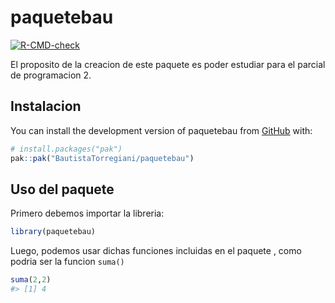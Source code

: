 
<!-- README.md is generated from README.Rmd. Please edit that file -->

# paquetebau

<!-- badges: start -->

[![R-CMD-check](https://github.com/BautistaTorregiani/paquetebau/actions/workflows/R-CMD-check.yaml/badge.svg)](https://github.com/BautistaTorregiani/paquetebau/actions/workflows/R-CMD-check.yaml)

<!-- badges: end -->

El proposito de la creacion de este paquete es poder estudiar para el
parcial de programacion 2.

## Instalacion

You can install the development version of paquetebau from
[GitHub](https://github.com/) with:

``` r
# install.packages("pak")
pak::pak("BautistaTorregiani/paquetebau")
```

## Uso del paquete

Primero debemos importar la libreria:

``` r
library(paquetebau)
```

Luego, podemos usar dichas funciones incluidas en el paquete , como
podria ser la funcion `suma()`

``` r
suma(2,2)
#> [1] 4
```
